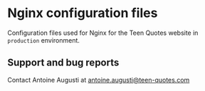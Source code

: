 # Nginx configuration files

Configuration files used for Nginx for the Teen Quotes website in `production` environment.

## Support and bug reports
Contact Antoine Augusti at antoine.augusti@teen-quotes.com